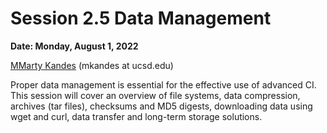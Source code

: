 # Session 2.5 Data Management #

**Date: Monday, August 1, 2022**

[MMarty Kandes]() (mkandes at ucsd.edu)

 Proper data management is essential for the effective use of advanced CI. This session will cover an overview of file systems, data compression, archives (tar files), checksums and MD5 digests, downloading data using wget and curl, data transfer and long-term storage solutions. 

